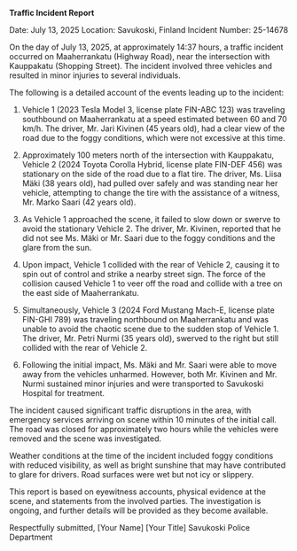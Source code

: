  **Traffic Incident Report**

Date: July 13, 2025
Location: Savukoski, Finland
Incident Number: 25-14678

On the day of July 13, 2025, at approximately 14:37 hours, a traffic incident occurred on Maaherrankatu (Highway Road), near the intersection with Kauppakatu (Shopping Street). The incident involved three vehicles and resulted in minor injuries to several individuals.

The following is a detailed account of the events leading up to the incident:

1. Vehicle 1 (2023 Tesla Model 3, license plate FIN-ABC 123) was traveling southbound on Maaherrankatu at a speed estimated between 60 and 70 km/h. The driver, Mr. Jari Kivinen (45 years old), had a clear view of the road due to the foggy conditions, which were not excessive at this time.

2. Approximately 100 meters north of the intersection with Kauppakatu, Vehicle 2 (2024 Toyota Corolla Hybrid, license plate FIN-DEF 456) was stationary on the side of the road due to a flat tire. The driver, Ms. Liisa Mäki (38 years old), had pulled over safely and was standing near her vehicle, attempting to change the tire with the assistance of a witness, Mr. Marko Saari (42 years old).

3. As Vehicle 1 approached the scene, it failed to slow down or swerve to avoid the stationary Vehicle 2. The driver, Mr. Kivinen, reported that he did not see Ms. Mäki or Mr. Saari due to the foggy conditions and the glare from the sun.

4. Upon impact, Vehicle 1 collided with the rear of Vehicle 2, causing it to spin out of control and strike a nearby street sign. The force of the collision caused Vehicle 1 to veer off the road and collide with a tree on the east side of Maaherrankatu.

5. Simultaneously, Vehicle 3 (2024 Ford Mustang Mach-E, license plate FIN-GHI 789) was traveling northbound on Maaherrankatu and was unable to avoid the chaotic scene due to the sudden stop of Vehicle 1. The driver, Mr. Petri Nurmi (35 years old), swerved to the right but still collided with the rear of Vehicle 2.

6. Following the initial impact, Ms. Mäki and Mr. Saari were able to move away from the vehicles unharmed. However, both Mr. Kivinen and Mr. Nurmi sustained minor injuries and were transported to Savukoski Hospital for treatment.

The incident caused significant traffic disruptions in the area, with emergency services arriving on scene within 10 minutes of the initial call. The road was closed for approximately two hours while the vehicles were removed and the scene was investigated.

Weather conditions at the time of the incident included foggy conditions with reduced visibility, as well as bright sunshine that may have contributed to glare for drivers. Road surfaces were wet but not icy or slippery.

This report is based on eyewitness accounts, physical evidence at the scene, and statements from the involved parties. The investigation is ongoing, and further details will be provided as they become available.

Respectfully submitted,
[Your Name]
[Your Title]
Savukoski Police Department